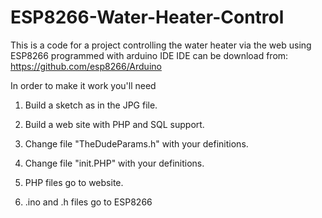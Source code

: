 # ESP8266-Water-Heater-Control
This is a code for a project controlling the water heater via the web using ESP8266 programmed with arduino IDE
IDE can be download from:
https://github.com/esp8266/Arduino


In order to make it work you'll need 

1. Build a sketch as in the JPG file.

2. Build a web site with PHP and SQL support.

3. Change file "TheDudeParams.h" with your definitions.

4. Change file "init.PHP" with your definitions.

5. PHP files go to website.

6. .ino and .h files go to ESP8266 
